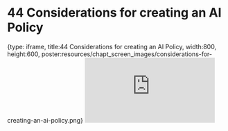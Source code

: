# 44 Considerations for creating an AI Policy
 
{type: iframe, title:44 Considerations for creating an AI Policy, width:800, height:600, poster:resources/chapt_screen_images/considerations-for-creating-an-ai-policy.png}
![](https://hutchdatascience.org/AI_for_Decision_Makers/no_toc/considerations-for-creating-an-ai-policy.html)
 

 

